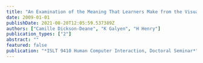 ```yaml
---
title: "An Examination of the Meaning That Learners Make from the Visual Elements of Immune Attack"
date: 2009-01-01
publishDate: 2021-08-20T12:05:59.537389Z
authors: ["Camille Dickson-Deane", "K Galyen", "H Henry"]
publication_types: ["2"]
abstract: ""
featured: false
publication: "*ISLT 9410 Human Computer Interaction, Doctoral Seminar*"
---
```


